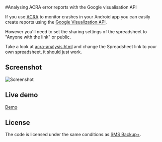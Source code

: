 
#Analysing ACRA error reports with the Google visualisation API

If you use [ACRA][] to monitor crashes in your
Android app you can easily create reports using the [Google Visualization
API][].

However you'll need to set the sharing settings of the spreadsheet to "Anyone
with the link" or public.

Take a look at [acra-analysis.html][] and change the Spreadsheet link to your own
spreadsheet, it should just work.

## Screenshot

![Screenshot][]

## Live demo

[Demo][]

## License

The code is licensed under the same conditions as [SMS Backup+][License].

[ACRA]: http://code.google.com/p/acra/
[acra-analysis.html]: https://github.com/jberkel/sms-backup-plus/blob/gh-pages/acra-analysis.html
[Google Visualization API]: http://code.google.com/apis/visualization/documentation/
[Screenshot]: https://github.com/downloads/jberkel/sms-backup-plus/acra-analysis-screenshot.png
[Demo]: http://jberkel.github.com/sms-backup-plus/acra-analysis
[License]: https://github.com/jberkel/sms-backup-plus#license

